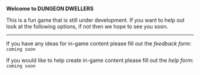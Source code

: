****Welcome to DUNGEON DWELLERS****

This is a fun game that is still under development. If you want to help out look at the following options, if not then we hope to see you soon.

---

If you have any ideas for in-game content please fill out the _feedback form_:
`coming soon`

If you would like to help create in-game content please fill out the _help form_:
`coming soon`
